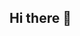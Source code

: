 ## Hi there 👋

<!--
**nguyenxuanbac88/nguyenxuanbac88** is a ✨ _special_ ✨ repository because its `README.md` (this file) appears on your GitHub profile.
![GitHub Stats](https://github-readme-stats.vercel.app/api?username=TienNHM&show_icons=true&theme=tokyonight)

